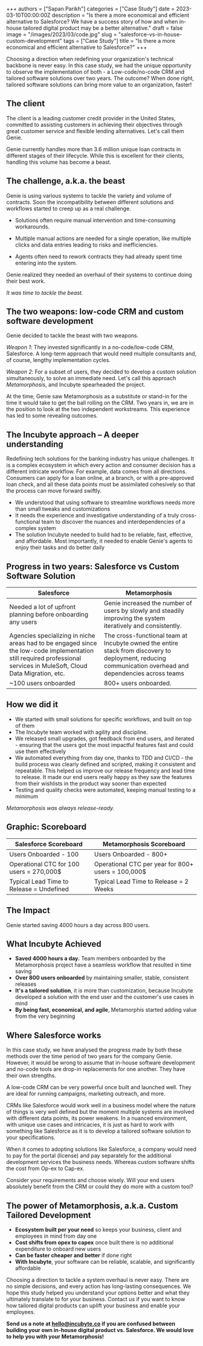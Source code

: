 +++
authors = ["Sapan Parikh"]
categories = ["Case Study"]
date = 2023-03-10T00:00:00Z
description = "Is there a more economical and efficient alternative to Salesforce? We have a success story of how and when in-house tailored digital product may be a better alternative."
draft = false
image = "/images/2023/03/code.jpg"
slug = "salesforce-vs-in-house-custom-development"
tags = ["Case Study"]
title = "Is there a more economical and efficient alternative to Salesforce?"
+++


Choosing a direction when redefining your organization's technical backbone is never easy. In this case study, we had the unique opportunity to observe the implementation of both - a Low-code/no-code CRM and tailored software solutions over two years. The outcome? When done right, tailored software solutions can bring more value to an organization, faster!

## The client

The client is a leading customer credit provider in the United States, committed to assisting customers in achieving their objectives through great customer service and flexible lending alternatives. Let's call them Genie.

Genie currently handles more than 3.6 million unique loan contracts in different stages of their lifecycle. While this is excellent for their clients, handling this volume has become a beast.

## The challenge, a.k.a. the beast

Genie is using various systems to tackle the variety and volume of contracts. Soon the incompatibility between different solutions and workflows started to creep up as a real challenge.

- Solutions often require manual intervention and time-consuming workarounds.
- Multiple manual actions are needed for a single operation, like multiple clicks and data entries leading to risks and inefficiencies.

- Agents often need to rework contracts they had already spent time entering into the system.

Genie realized they needed an overhaul of their systems to continue doing their best work.

_It was time to tackle the beast._

## The two weapons: low-code CRM and custom software development

Genie decided to tackle the beast with two weapons.

_Weapon 1_: They invested significantly in a no-code/low-code CRM, Salesforce. A long-term approach that would need multiple consultants and, of course, lengthy implementation cycles.

_Weapon 2_: For a subset of users, they decided to develop a custom solution simultaneously, to solve an immediate need. Let's call this approach _Metamorphosis_, and Incubyte spearheaded the project.

At the time, Genie saw Metamorphosis as a substitute or stand-in for the time it would take to get the ball rolling on the CRM. Two years in, we are in the position to look at the two independent workstreams. This experience has led to some revealing outcomes.

## The Incubyte approach – A deeper understanding

Redefining tech solutions for the banking industry has unique challenges. It is a complex ecosystem in which every action and consumer decision has a different intricate workflow. For example, data comes from all directions. Consumers can apply for a loan online, at a branch, or with a pre-approved loan check, and all these data points must be assimilated cohesively so that the process can move forward swiftly.

- We understood that using software to streamline workflows needs more than small tweaks and customizations
- It needs the experience and investigative understanding of a truly cross-functional team to discover the nuances and interdependencies of a complex system
- The solution Incubyte needed to build had to be reliable, fast, effective, and affordable. Most importantly, it needed to enable Genie's agents to enjoy their tasks and do better daily

## Progress in two years: Salesforce vs Custom Software Solution

| Salesforce | Metamorphosis |
| --- | --- |
| Needed a lot of upfront planning before onboarding any users | Genie increased the number of users by slowly and steadily improving the system iteratively and consistently. |
| Agencies specializing in niche areas had to be engaged since the low-code implementation still required professional services in MuleSoft, Cloud Data Migration, etc. | The cross-functional team at Incubyte owned the entire stack from discovery to deployment, reducing communication overhead and dependencies across teams |
| ~100 users onboarded | 800+ users onboarded. |

## How we did it

- We started with small solutions for specific workflows, and built on top of them
- The Incubyte team worked with agility and discipline.
- We released small upgrades, got feedback from end users, and iterated - ensuring that the users got the most impactful features fast and could use them effectively
- We automated everything from day one, thanks to TDD and CI/CD - the build process was clearly defined and scripted, making it consistent and repeatable. This helped us improve our release frequency and lead time to release. It made our end users really happy as they saw the features from their wishlists in the product way sooner than expected
- Testing and quality checks were automated, keeping manual testing to a minimum

_Metamorphosis was always release-ready._

## Graphic: Scoreboard

| Salesforce Scoreboard | Metamorphosis Scoreboard |
| --- | --- |
| Users Onboarded - 100 | Users Onboarded - 800+ |
| Operational CTC for 100 users = 270,000$ | Operational CTC per year for 800+ users = 100,000$ |
| Typical Lead Time to Release = Undefined | Typical Lead Time to Release = 2 Weeks |

## The Impact

Genie started saving 4000 hours a day across 800 users.

## What Incubyte Achieved

- **Saved 4000 hours a day.** Team members onboarded by the Metamorphosis project have a seamless workflow that resulted in time saving
- **Over 800 users onboarded** by maintaining smaller, stable, consistent releases
- **It's a tailored solution**, it is more than customization, because Incubyte developed a solution with the end user and the customer's use cases in mind
- **By being fast, economical, and agile**, Metamorphis started adding value from the very beginning 


## Where Salesforce works

In this case study, we have analysed the progress made by both these methods over the time period of two years for the company Genie. However, it would be wrong to assume that in-house software development and no-code tools are drop-in replacements for one another. They have their own strengths.

A low-code CRM can be very powerful once built and launched well. They are ideal for running campaigns, marketing outreach, and more.

CRMs like Salesforce would work well in a business model where the nature of things is very well defined but the moment multiple systems are involved with different data points, its power weakens. In a nuanced environment, with unique use cases and intricacies, it is just as hard to work with something like Salesforce as it is to develop a tailored software solution to your specifications.

When it comes to adopting solutions like Salesforce, a company would need to pay for the portal (license) and pay separately for the additional development services the business needs. Whereas custom software shifts the cost from Op-ex to Cap-ex.

Consider your requirements and choose wisely. Will your end users absolutely benefit from the CRM or could they do more with a custom tool?

## The power of Metamorphosis, a.k.a. Custom Tailored Development
- **Ecosystem built per your need** so keeps your business, client and employees in mind from day one
- **Cost shifts from opex to capex** once built there is no additional expenditure to onboard new users
- **Can be faster cheaper and better** if done right
- **With Incubyte**, your software can be reliable, scalable, and significantly affordable

Choosing a direction to tackle a system overhaul is never easy. There are no simple decisions, and every action has long-lasting consequences. We hope this study helped you understand your options better and what they ultimately translate to for your business. Contact us if you want to know how tailored digital products can uplift your business and enable your employees.

**Send us a note at hello@incubyte.co if you are confused between building your own in-house digital product vs. Salesforce. We would love to help you with your Metamorphosis!**
